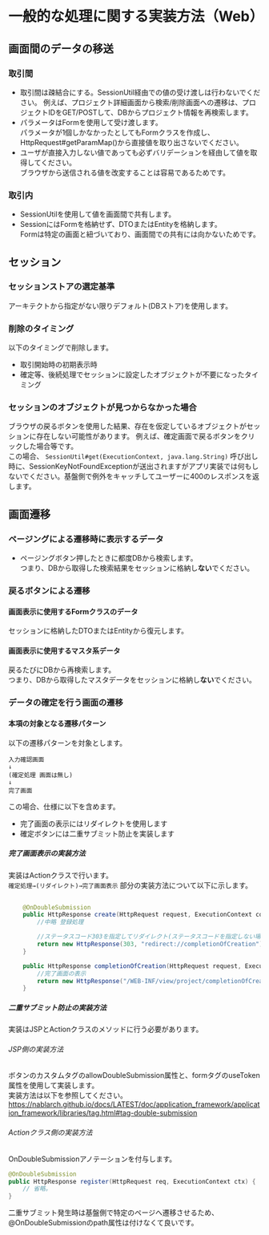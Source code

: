 # 一般的な処理に関する実装方法（Web）

## 画面間のデータの移送

### 取引間

- 取引間は疎結合にする。SessionUtil経由での値の受け渡しは行わないでください。
  例えば、プロジェクト詳細画面から検索/削除画面への遷移は、プロジェクトIDをGET/POSTして、DBからプロジェクト情報を再検索します。
- パラメータはFormを使用して受け渡します。  
  パラメータが1個しかなかったとしてもFormクラスを作成し、HttpRequest#getParamMap()から直接値を取り出さないでください。
- ユーザが直接入力しない値であっても必ずバリデーションを経由して値を取得してください。  
  ブラウザから送信される値を改変することは容易であるためです。

### 取引内

- SessionUtilを使用して値を画面間で共有します。
- SessionにはFormを格納せず、DTOまたはEntityを格納します。  
  Formは特定の画面と紐づいており、画面間での共有には向かないためです。

## セッション

### セッションストアの選定基準

アーキテクトから指定がない限りデフォルト(DBストア)を使用します。

### 削除のタイミング

以下のタイミングで削除します。
- 取引開始時の初期表示時
- 確定等、後続処理でセッションに設定したオブジェクトが不要になったタイミング

### セッションのオブジェクトが見つからなかった場合

ブラウザの戻るボタンを使用した結果、存在を仮定しているオブジェクトがセッションに存在しない可能性があります。  例えば、確定画面で戻るボタンをクリックした場合等です。  
この場合、 `SessionUtil#get(ExecutionContext, java.lang.String)` 呼び出し時に、SessionKeyNotFoundExceptionが送出されますがアプリ実装では何もしないでください。基盤側で例外をキャッチしてユーザーに400のレスポンスを返します。

## 画面遷移

### ページングによる遷移時に表示するデータ
- ページングボタン押したときに都度DBから検索します。  
  つまり、DBから取得した検索結果をセッションに格納し**ない**でください。

### 戻るボタンによる遷移

#### 画面表示に使用するFormクラスのデータ

セッションに格納したDTOまたはEntityから復元します。

#### 画面表示に使用するマスタ系データ

戻るたびにDBから再検索します。  
つまり、DBから取得したマスタデータをセッションに格納し**ない**でください。


### データの確定を行う画面の遷移

#### 本項の対象となる遷移パターン

以下の遷移パターンを対象とします。
```
入力確認画面
↓
(確定処理 画面は無し)
↓
完了画面
```

この場合、仕様に以下を含めます。
- 完了画面の表示にはリダイレクトを使用します
- 確定ボタンには二重サブミット防止を実装します

##### 完了画面表示の実装方法

実装はActionクラスで行います。  
`確定処理→(リダイレクト)→完了画面表示` 部分の実装方法について以下に示します。

````java

    @OnDoubleSubmission
    public HttpResponse create(HttpRequest request, ExecutionContext context) {
        //中略 登録処理

        //ステータスコード303を指定してリダイレクト(ステータスコードを指定しない場合302になる)
        return new HttpResponse(303, "redirect://completionOfCreation");
    }

    public HttpResponse completionOfCreation(HttpRequest request, ExecutionContext context) {
        //完了画面の表示
        return new HttpResponse("/WEB-INF/view/project/completionOfCreation.jsp");
    }
````


##### 二重サブミット防止の実装方法

実装はJSPとActionクラスのメソッドに行う必要があります。

###### JSP側の実装方法

ボタンのカスタムタグのallowDoubleSubmission属性と、formタグのuseToken属性を使用して実装します。  
実装方法は以下を参照してください。  
https://nablarch.github.io/docs/LATEST/doc/application_framework/application_framework/libraries/tag.html#tag-double-submission

###### Actionクラス側の実装方法

OnDoubleSubmissionアノテーションを付与します。
````java
@OnDoubleSubmission
public HttpResponse register(HttpRequest req, ExecutionContext ctx) {
    // 省略。
}
````

二重サブミット発生時は基盤側で特定のページへ遷移させるため、@OnDoubleSubmissionのpath属性は付けなくて良いです。
